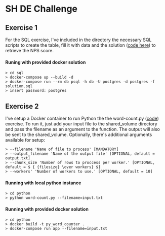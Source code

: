 # SH DE Challenge

## Exercise 1

For the SQL exercise, I've included in the directory the necessary SQL scripts to create the table, fill it with data and the solution ([code here](https://github.com/leonardo-melo/sword-health-de/blob/main/sql/solution.sql)) to retrieve the NPS score.

#### Runing with provided docker solution

```
> cd sql
> docker-compose up --build -d
> docker-compose run --rm db psql -h db -U postgres -d postgres -f solution.sql
> insert password: postgres
```
## Exercise 2

I've setup a Docker container to run Python the the word-count.py ([code](https://github.com/leonardo-melo/sword-health-de/blob/main/python/word-count.py)) exercise. To run it, just add your input file to the shared_volume directory and pass the filename as an argument to the function. The output will also be sent to the shared_volume. Optionally, there's additional arguments available for setup:

```
> --filename 'Name of file to process' [MANDATORY]
> --output_filename 'Name of the output file' [OPTIONAL, default = output.txt]
> --chunk_size 'Number of rows to proccess per worker.' [OPTIONAL, default = $ { {filesize} \over workers} $]
> --workers' 'Number of workers to use.' [OPTIONAL, default = 10]
```

#### Running with local python instance

```
> cd python
> python word-count.py --filename=input.txt
```

#### Running with provided docker solution

```
> cd python
> docker build -t py_word_counter .
> docker-compose run app --filename=input.txt
```



